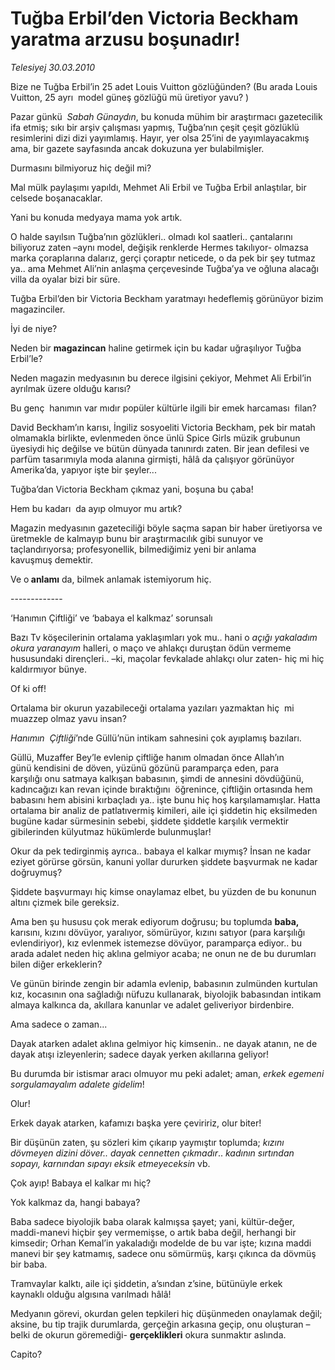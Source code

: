 # Tuğba Erbil’den Victoria Beckham yaratma arzusu boşunadır!

*Telesiyej 30.03.2010*

<div class="yazi"><p>Bize ne Tuğba Erbil’in 25 adet Louis Vuitton gözlüğünden? (Bu arada Louis Vuitton, 25 ayrı  model güneş gözlüğü mü üretiyor yavu? )</p>
<p>Pazar günkü <i> Sabah Günaydın</i>, bu konuda mühim bir araştırmacı gazetecilik ifa etmiş; sıkı bir arşiv çalışması yapmış, Tuğba’nın çeşit çeşit gözlüklü resimlerini dizi dizi yayımlamış. Hayır, yer olsa 25’ini de yayımlayacakmış ama, bir gazete sayfasında ancak dokuzuna yer bulabilmişler.</p>
<p>Durmasını bilmiyoruz hiç değil mi?</p>
<p>Mal mülk paylaşımı yapıldı, Mehmet Ali Erbil ve Tuğba Erbil anlaştılar, bir celsede boşanacaklar. </p>
<p>Yani bu konuda medyaya mama yok artık. </p>
<p>O halde sayılsın Tuğba’nın gözlükleri.. olmadı kol saatleri.. çantalarını  biliyoruz zaten –aynı model, değişik renklerde Hermes takılıyor- olmazsa marka çoraplarına dalarız, gerçi çoraptır neticede, o da pek bir şey tutmaz ya.. ama Mehmet Ali’nin anlaşma çerçevesinde Tuğba’ya ve oğluna alacağı villa da oyalar bizi bir süre. </p>
<p>Tuğba Erbil’den bir Victoria Beckham yaratmayı hedeflemiş görünüyor bizim magazinciler.</p>
<p>İyi de niye?</p>
<p>Neden bir <b>magazincan</b> haline getirmek için bu kadar uğraşılıyor Tuğba Erbil’le?</p>
<p>Neden magazin medyasının bu derece ilgisini çekiyor, Mehmet Ali Erbil’in ayrılmak üzere olduğu karısı?</p>
<p>Bu genç  hanımın var mıdır popüler kültürle ilgili bir emek harcaması  filan?</p>
<p>David Beckham’ın karısı, İngiliz sosyoeliti Victoria Beckham, pek bir matah olmamakla birlikte, evlenmeden önce ünlü Spice Girls müzik grubunun üyesiydi hiç değilse ve bütün dünyada tanınırdı zaten. Bir jean defilesi ve parfüm tasarımıyla moda alanına girmişti, hâlâ da çalışıyor görünüyor Amerika’da, yapıyor işte bir şeyler...</p>
<p>Tuğba’dan Victoria Beckham çıkmaz yani, boşuna bu çaba!</p>
<p>Hem bu kadarı  da ayıp olmuyor mu artık?</p>
<p>Magazin medyasının gazeteciliği böyle saçma sapan bir haber üretiyorsa ve üretmekle de kalmayıp bunu bir araştırmacılık gibi sunuyor ve taçlandırıyorsa; profesyonellik, bilmediğimiz yeni bir anlama kavuşmuş demektir. </p>
<p>Ve o<b> anlamı</b> da, bilmek anlamak istemiyorum hiç. <br/></p>
<p>------------- <br/></p>
‘Hanımın Çiftliği’ ve ‘babaya el kalkmaz’ sorunsalı <br/>
<p>Bazı Tv köşecilerinin ortalama yaklaşımları yok mu.. hani o <i>açığı yakaladım okura yaranayım </i>halleri, o maço ve ahlakçı duruştan ödün vermeme hususundaki dirençleri.. –ki, maçolar fevkalade ahlakçı olur zaten- hiç mi hiç kaldırmıyor bünye. </p>
<p>Of ki off!</p>
<p>Ortalama bir okurun yazabileceği ortalama yazıları yazmaktan hiç  mi muazzep olmaz yavu insan?</p>
<p><i>Hanımın  Çiftliği</i>’nde Güllü’nün intikam sahnesini çok ayıplamış bazıları. </p>
<p>Güllü, Muzaffer Bey’le evlenip çiftliğe hanım olmadan önce Allah’ın günü kendisini de döven, yüzünü gözünü paramparça eden, para karşılığı onu satmaya kalkışan babasının, şimdi de annesini dövdüğünü, kadıncağızı kan revan içinde bıraktığını  öğrenince, çiftliğin ortasında hem babasını hem abisini kırbaçladı ya.. işte bunu hiç hoş karşılamamışlar. Hatta ortalama bir analiz de patlatıvermiş kimileri, aile içi şiddetin hiç eksilmeden bugüne kadar sürmesinin sebebi, şiddete şiddetle karşılık vermektir gibilerinden külyutmaz hükümlerde bulunmuşlar!</p>
<p>Okur da pek tedirginmiş ayrıca.. babaya el kalkar mıymış? İnsan ne kadar eziyet görürse görsün, kanuni yollar dururken şiddete başvurmak ne kadar doğruymuş?</p>
<p>Şiddete başvurmayı hiç kimse onaylamaz elbet, bu yüzden de bu konunun altını çizmek bile gereksiz. </p>
<p>Ama ben şu hususu çok merak ediyorum doğrusu; bu toplumda <b>baba,</b> karısını, kızını dövüyor, yaralıyor, sömürüyor, kızını satıyor (para karşılığı evlendiriyor), kız evlenmek istemezse dövüyor, paramparça ediyor.. bu arada adalet neden hiç aklına gelmiyor acaba; ne onun ne de bu durumları bilen diğer erkeklerin?</p>
<p>Ve günün birinde zengin bir adamla evlenip, babasının zulmünden kurtulan kız, kocasının ona sağladığı nüfuzu kullanarak, biyolojik babasından intikam almaya kalkınca da, akıllara kanunlar ve adalet geliveriyor birdenbire.</p>
<p>Ama sadece o zaman...</p>
<p>Dayak atarken adalet aklına gelmiyor hiç kimsenin.. ne dayak atanın, ne de dayak atışı izleyenlerin; sadece dayak yerken akıllarına geliyor! </p>
<p>Bu durumda bir istismar aracı olmuyor mu peki adalet; aman, <i>erkek egemeni sorgulamayalım adalete gidelim</i>!</p>
<p>Olur!</p>
<p>Erkek dayak atarken, kafamızı başka yere çeviririz, olur biter!</p>
<p>Bir düşünün zaten, şu sözleri kim çıkarıp yaymıştır toplumda; <i>kızını dövmeyen dizini döver.. dayak cennetten çıkmadır</i>.. <i>kadının sırtından sopayı, karnından sıpayı eksik etmeyeceksin</i> vb.</p>
<p>Çok ayıp! Babaya el kalkar mı hiç?</p>
<p>Yok kalkmaz da, hangi babaya?</p>
<p>Baba sadece biyolojik baba olarak kalmışsa şayet; yani, kültür-değer, maddi-manevi hiçbir şey vermemişse, o artık baba değil, herhangi bir kimsedir; Orhan Kemal’in yakaladığı modelde de bu var işte; kızına maddi manevi bir şey katmamış, sadece onu sömürmüş, karşı çıkınca da dövmüş bir baba.</p>
<p>Tramvaylar kalktı, aile içi şiddetin, a’sından z’sine, bütünüyle erkek kaynaklı olduğu algısına varılmadı hâlâ!</p>
<p>Medyanın görevi, okurdan gelen tepkileri hiç düşünmeden onaylamak değil; aksine, bu tip trajik durumlarda, gerçeğin arkasına geçip, onu oluşturan –belki de okurun göremediği- <b>gerçeklikleri</b> okura sunmaktır aslında.</p>
<p>Capito?</p></div>
